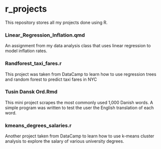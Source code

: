 # r_projects
This repository stores all my projects done using R.

### Linear_Regression_Inflation.qmd
An assignment from my data analysis class that uses linear regression to model inflation rates.

### Randforest_taxi_fares.r
This project was taken from DataCamp to learn how to use regression trees and random forest to predict taxi fares in NYC

### Tusin Dansk Ord.Rmd
This mini project scrapes the most commonly used 1,000 Danish words. A simple program was written to test the user the English translation of each word.

### kmeans_degrees_salaries.r
Another project taken from DataCamp to learn how to use k-means cluster analysis to explore the salary of various university degrees.
